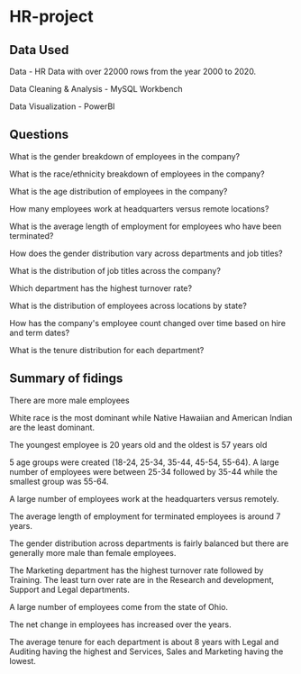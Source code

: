 # HR-project
## Data Used
Data - HR Data with over 22000 rows from the year 2000 to 2020.

Data Cleaning & Analysis - MySQL Workbench

Data Visualization - PowerBI

## Questions
What is the gender breakdown of employees in the company?

What is the race/ethnicity breakdown of employees in the company?

What is the age distribution of employees in the company?

How many employees work at headquarters versus remote locations?

What is the average length of employment for employees who have been terminated?

How does the gender distribution vary across departments and job titles?

What is the distribution of job titles across the company?

Which department has the highest turnover rate?

What is the distribution of employees across locations by state?

How has the company's employee count changed over time based on hire and term dates?

What is the tenure distribution for each department?

## Summary of fidings

There are more male employees

White race is the most dominant while Native Hawaiian and American Indian are the least dominant.

The youngest employee is 20 years old and the oldest is 57 years old

5 age groups were created (18-24, 25-34, 35-44, 45-54, 55-64). A large number of employees were between 25-34 followed by 35-44 while the smallest group was 55-64.

A large number of employees work at the headquarters versus remotely.

The average length of employment for terminated employees is around 7 years.

The gender distribution across departments is fairly balanced but there are generally more male than female employees.

The Marketing department has the highest turnover rate followed by Training. The least turn over rate are in the Research and development, Support and Legal departments.

A large number of employees come from the state of Ohio.

The net change in employees has increased over the years.

The average tenure for each department is about 8 years with Legal and Auditing having the highest and Services, Sales and Marketing having the lowest.
